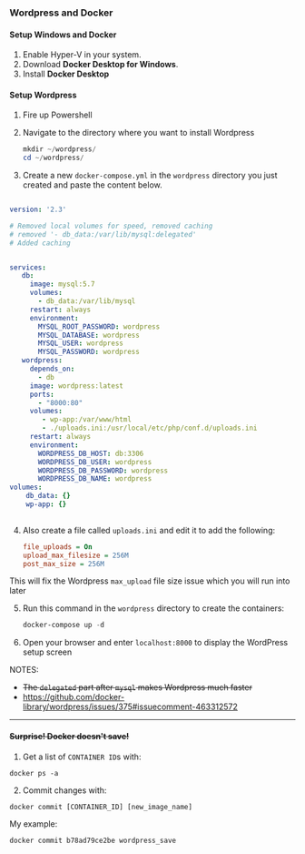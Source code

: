 ### Wordpress and Docker

#### Setup Windows and Docker
1. Enable Hyper-V in your system.
2. Download **Docker Desktop for Windows**.
3. Install **Docker Desktop**

#### Setup Wordpress

1. Fire up Powershell
2. Navigate to the directory where you want to install Wordpress

    ```powershell
    mkdir ~/wordpress/
    cd ~/wordpress/
    ```
3. Create a new ```docker-compose.yml``` in the ```wordpress``` directory you just created and paste the content below. 
   

```yml

version: '2.3'

# Removed local volumes for speed, removed caching
# removed '- db_data:/var/lib/mysql:delegated'
# Added caching


services:
   db:
     image: mysql:5.7
     volumes:
       - db_data:/var/lib/mysql
     restart: always
     environment:
       MYSQL_ROOT_PASSWORD: wordpress
       MYSQL_DATABASE: wordpress
       MYSQL_USER: wordpress
       MYSQL_PASSWORD: wordpress
   wordpress:
     depends_on:
       - db
     image: wordpress:latest
     ports:
       - "8000:80"
     volumes:
        - wp-app:/var/www/html
        - ./uploads.ini:/usr/local/etc/php/conf.d/uploads.ini
     restart: always
     environment:
       WORDPRESS_DB_HOST: db:3306
       WORDPRESS_DB_USER: wordpress
       WORDPRESS_DB_PASSWORD: wordpress
       WORDPRESS_DB_NAME: wordpress
volumes:
    db_data: {}
    wp-app: {}
    
```


4. Also create a file called ```uploads.ini``` and edit it to add the following:

    ```ini
    file_uploads = On
    upload_max_filesize = 256M
    post_max_size = 256M
    ```

This will fix the Wordpress ``max_upload`` file size issue which you will run into later

5. Run this command in the ```wordpress``` directory to create the containers: 

    ```powershell
    docker-compose up -d
    ```
6. Open your browser and enter ```localhost:8000``` to display the WordPress setup screen


NOTES: 
- ~~The ```delegated``` part after ```mysql``` makes Wordpress much faster~~
- https://github.com/docker-library/wordpress/issues/375#issuecomment-463312572

***
#### ~~Surprise! Docker doesn't save!~~

1. Get a list of ```CONTAINER ID```s with:

```
docker ps -a
```

2. Commit changes with:

```
docker commit [CONTAINER_ID] [new_image_name]
```
My example: 
```
docker commit b78ad79ce2be wordpress_save
```



